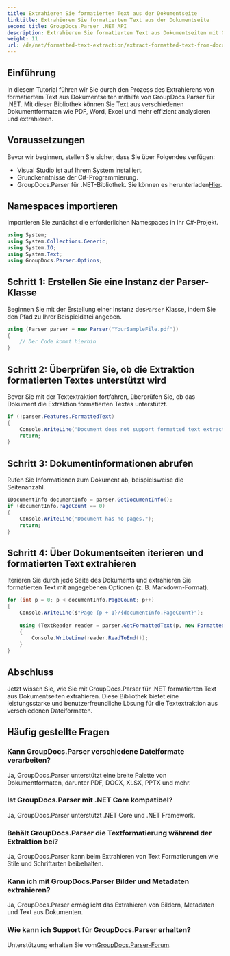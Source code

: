 ```yaml
---
title: Extrahieren Sie formatierten Text aus der Dokumentseite
linktitle: Extrahieren Sie formatierten Text aus der Dokumentseite
second_title: GroupDocs.Parser .NET API
description: Extrahieren Sie formatierten Text aus Dokumentseiten mit GroupDocs.Parser für .NET. Effiziente und zuverlässige Textextraktionslösung.
weight: 11
url: /de/net/formatted-text-extraction/extract-formatted-text-from-document-page/
---
```

## Einführung
In diesem Tutorial führen wir Sie durch den Prozess des Extrahierens von formatiertem Text aus Dokumentseiten mithilfe von GroupDocs.Parser für .NET. Mit dieser Bibliothek können Sie Text aus verschiedenen Dokumentformaten wie PDF, Word, Excel und mehr effizient analysieren und extrahieren.
## Voraussetzungen
Bevor wir beginnen, stellen Sie sicher, dass Sie über Folgendes verfügen:
- Visual Studio ist auf Ihrem System installiert.
- Grundkenntnisse der C#-Programmierung.
-  GroupDocs.Parser für .NET-Bibliothek. Sie können es herunterladen[Hier](https://releases.groupdocs.com/parser/net/).

## Namespaces importieren
Importieren Sie zunächst die erforderlichen Namespaces in Ihr C#-Projekt.
```csharp
using System;
using System.Collections.Generic;
using System.IO;
using System.Text;
using GroupDocs.Parser.Options;
```
## Schritt 1: Erstellen Sie eine Instanz der Parser-Klasse
 Beginnen Sie mit der Erstellung einer Instanz des`Parser` Klasse, indem Sie den Pfad zu Ihrer Beispieldatei angeben.
```csharp
using (Parser parser = new Parser("YourSampleFile.pdf"))
{
    // Der Code kommt hierhin
}
```
## Schritt 2: Überprüfen Sie, ob die Extraktion formatierten Textes unterstützt wird
Bevor Sie mit der Textextraktion fortfahren, überprüfen Sie, ob das Dokument die Extraktion formatierten Textes unterstützt.
```csharp
if (!parser.Features.FormattedText)
{
    Console.WriteLine("Document does not support formatted text extraction.");
    return;
}
```
## Schritt 3: Dokumentinformationen abrufen
Rufen Sie Informationen zum Dokument ab, beispielsweise die Seitenanzahl.
```csharp
IDocumentInfo documentInfo = parser.GetDocumentInfo();
if (documentInfo.PageCount == 0)
{
    Console.WriteLine("Document has no pages.");
    return;
}
```
## Schritt 4: Über Dokumentseiten iterieren und formatierten Text extrahieren
Iterieren Sie durch jede Seite des Dokuments und extrahieren Sie formatierten Text mit angegebenen Optionen (z. B. Markdown-Format).
```csharp
for (int p = 0; p < documentInfo.PageCount; p++)
{
    Console.WriteLine($"Page {p + 1}/{documentInfo.PageCount}");
    
    using (TextReader reader = parser.GetFormattedText(p, new FormattedTextOptions(FormattedTextMode.Markdown)))
    {
        Console.WriteLine(reader.ReadToEnd());
    }
}
```

## Abschluss
Jetzt wissen Sie, wie Sie mit GroupDocs.Parser für .NET formatierten Text aus Dokumentseiten extrahieren. Diese Bibliothek bietet eine leistungsstarke und benutzerfreundliche Lösung für die Textextraktion aus verschiedenen Dateiformaten.

## Häufig gestellte Fragen
### Kann GroupDocs.Parser verschiedene Dateiformate verarbeiten?
Ja, GroupDocs.Parser unterstützt eine breite Palette von Dokumentformaten, darunter PDF, DOCX, XLSX, PPTX und mehr.
### Ist GroupDocs.Parser mit .NET Core kompatibel?
Ja, GroupDocs.Parser unterstützt .NET Core und .NET Framework.
### Behält GroupDocs.Parser die Textformatierung während der Extraktion bei?
Ja, GroupDocs.Parser kann beim Extrahieren von Text Formatierungen wie Stile und Schriftarten beibehalten.
### Kann ich mit GroupDocs.Parser Bilder und Metadaten extrahieren?
Ja, GroupDocs.Parser ermöglicht das Extrahieren von Bildern, Metadaten und Text aus Dokumenten.
### Wie kann ich Support für GroupDocs.Parser erhalten?
 Unterstützung erhalten Sie vom[GroupDocs.Parser-Forum](https://forum.groupdocs.com/c/parser/17).